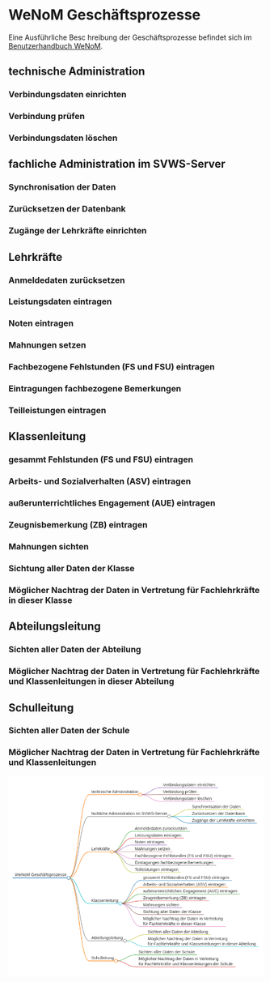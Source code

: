 # WeNoM Geschäftsprozesse


Eine Ausführliche Besc hreibung der Geschäftsprozesse befindet sich im [Benutzerhandbuch WeNoM](wenom_handbuch.md).

## technische Administration  

### Verbindungsdaten einrichten 

### Verbindung prüfen 

### Verbindungsdaten löschen




## fachliche Administration im SVWS-Server

### Synchronisation der Daten

### Zurücksetzen der Datenbank 

### Zugänge der Lehrkräfte einrichten




## Lehrkräfte 

### Anmeldedaten zurücksetzen

### Leistungsdaten eintragen

### Noten eintragen

### Mahnungen setzen

### Fachbezogene Fehlstunden (FS und FSU) eintragen

### Eintragungen fachbezogene Bemerkungen

### Teilleistungen eintragen




## Klassenleitung

### gesammt Fehlstunden (FS und FSU) eintragen

### Arbeits- und Sozialverhalten (ASV) eintragen

### außerunterrichtliches Engagement (AUE) eintragen

### Zeugnisbemerkung (ZB) eintragen

### Mahnungen sichten

### Sichtung aller Daten der Klasse

### Möglicher Nachtrag der Daten in Vertretung für Fachlehrkräfte in dieser Klasse





## Abteilungsleitung

### Sichten aller Daten der Abteilung

### Möglicher Nachtrag der Daten in Vertretung für Fachlehrkräfte und Klassenleitungen in dieser Abteilung


## Schulleitung

### Sichten aller Daten der Schule

### Möglicher Nachtrag der Daten in Vertretung für Fachlehrkräfte und Klassenleitungen


![WenomGeschaeftsprozesse.png](graphics/WenomGeschaeftsprozesse.png)


